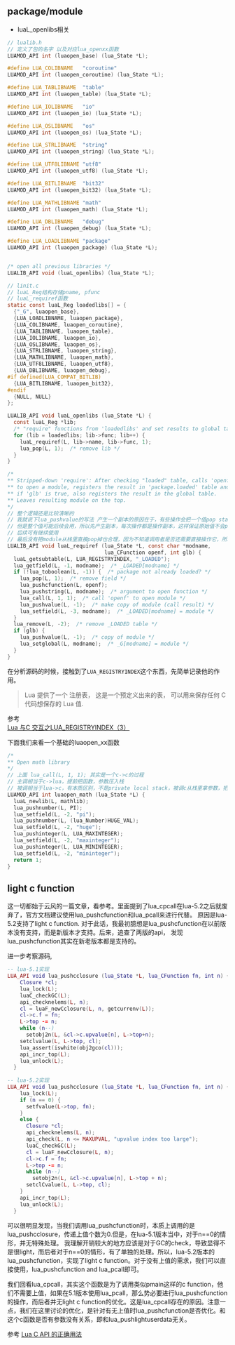 ## package/module

- luaL_openlibs相关

```c
// lualib.h
// 定义了包的名字 以及对应lua_openxx函数
LUAMOD_API int (luaopen_base) (lua_State *L);

#define LUA_COLIBNAME	"coroutine"
LUAMOD_API int (luaopen_coroutine) (lua_State *L);

#define LUA_TABLIBNAME	"table"
LUAMOD_API int (luaopen_table) (lua_State *L);

#define LUA_IOLIBNAME	"io"
LUAMOD_API int (luaopen_io) (lua_State *L);

#define LUA_OSLIBNAME	"os"
LUAMOD_API int (luaopen_os) (lua_State *L);

#define LUA_STRLIBNAME	"string"
LUAMOD_API int (luaopen_string) (lua_State *L);

#define LUA_UTF8LIBNAME	"utf8"
LUAMOD_API int (luaopen_utf8) (lua_State *L);

#define LUA_BITLIBNAME	"bit32"
LUAMOD_API int (luaopen_bit32) (lua_State *L);

#define LUA_MATHLIBNAME	"math"
LUAMOD_API int (luaopen_math) (lua_State *L);

#define LUA_DBLIBNAME	"debug"
LUAMOD_API int (luaopen_debug) (lua_State *L);

#define LUA_LOADLIBNAME	"package"
LUAMOD_API int (luaopen_package) (lua_State *L);


/* open all previous libraries */
LUALIB_API void (luaL_openlibs) (lua_State *L);
```

```c
// linit.c
// luaL_Reg结构存储pname, pfunc
// luaL_requiref函数
static const luaL_Reg loadedlibs[] = {
  {"_G", luaopen_base},
  {LUA_LOADLIBNAME, luaopen_package},
  {LUA_COLIBNAME, luaopen_coroutine},
  {LUA_TABLIBNAME, luaopen_table},
  {LUA_IOLIBNAME, luaopen_io},
  {LUA_OSLIBNAME, luaopen_os},
  {LUA_STRLIBNAME, luaopen_string},
  {LUA_MATHLIBNAME, luaopen_math},
  {LUA_UTF8LIBNAME, luaopen_utf8},
  {LUA_DBLIBNAME, luaopen_debug},
#if defined(LUA_COMPAT_BITLIB)
  {LUA_BITLIBNAME, luaopen_bit32},
#endif
  {NULL, NULL}
};

LUALIB_API void luaL_openlibs (lua_State *L) {
  const luaL_Reg *lib;
  /* "require" functions from 'loadedlibs' and set results to global table */
  for (lib = loadedlibs; lib->func; lib++) {
    luaL_requiref(L, lib->name, lib->func, 1);
    lua_pop(L, 1);  /* remove lib */
  }
}
```


```c
/*
** Stripped-down 'require': After checking "loaded" table, calls 'openf'
** to open a module, registers the result in 'package.loaded' table and,
** if 'glb' is true, also registers the result in the global table.
** Leaves resulting module on the top.
*/
// 整个逻辑还是比较清晰的
// 我就说下lua_pushvalue的写法 产生一个副本的原因在于，有些操作会把一个值pop stack
// 但是整个值可能后续会用，所以先产生副本，每次操作都是操作副本，这样保证原始值不会pop
// 后续可有继续使用
// 最后没有把module从栈里直接pop掉也合理，因为不知道调用者是否还需要直接操作它，所以先留着，调用者不需要再清除即可
LUALIB_API void luaL_requiref (lua_State *L, const char *modname,
                               lua_CFunction openf, int glb) {
  luaL_getsubtable(L, LUA_REGISTRYINDEX, "_LOADED");
  lua_getfield(L, -1, modname);  /* _LOADED[modname] */
  if (!lua_toboolean(L, -1)) {  /* package not already loaded? */
    lua_pop(L, 1);  /* remove field */
    lua_pushcfunction(L, openf);
    lua_pushstring(L, modname);  /* argument to open function */
    lua_call(L, 1, 1);  /* call 'openf' to open module */
    lua_pushvalue(L, -1);  /* make copy of module (call result) */
    lua_setfield(L, -3, modname);  /* _LOADED[modname] = module */
  }
  lua_remove(L, -2);  /* remove _LOADED table */
  if (glb) {
    lua_pushvalue(L, -1);  /* copy of module */
    lua_setglobal(L, modname);  /* _G[modname] = module */
  }
}

```

在分析源码的时候，接触到了```LUA_REGISTRYINDEX```这个东西，先简单记录他的作用。
>Lua 提供了一个 注册表， 这是一个预定义出来的表， 可以用来保存任何 C 代码想保存的 Lua 值.

参考<br>
[Lua 与C 交互之LUA_REGISTRYINDEX（3）](https://www.cnblogs.com/zsb517/p/6418929.html)<br>

下面我们来看一个基础的luaopen_xx函数
```c
/*
** Open math library
*/
// 上面 lua_call(L, 1, 1); 其实是一个c->c的过程
// 主调相当于c->lua，提前把函数，参数压入栈
// 被调相当于lua->c，有本质区别，不是private local stack，被调c从栈里拿参数，把结果放入栈中，返回值代表返回结果个数。
LUAMOD_API int luaopen_math (lua_State *L) {
  luaL_newlib(L, mathlib);
  lua_pushnumber(L, PI);
  lua_setfield(L, -2, "pi");
  lua_pushnumber(L, (lua_Number)HUGE_VAL);
  lua_setfield(L, -2, "huge");
  lua_pushinteger(L, LUA_MAXINTEGER);
  lua_setfield(L, -2, "maxinteger");
  lua_pushinteger(L, LUA_MININTEGER);
  lua_setfield(L, -2, "mininteger");
  return 1;
}

```

## light c function
这一切都始于云风的一篇文章，看参考。里面提到了lua_cpcall在lua-5.2之后就废弃了，官方文档建议使用lua_pushcfunction和lua_pcall来进行代替。
原因是lua-5.2支持了light c function. 对于此话，我最初臆想是lua_pushcfunction在以前版本没有支持，而是新版本才支持。后来，追查了两版的api，
发现lua_pushcfunction其实在新老版本都是支持的。

进一步考察源码,
```lua
-- lua-5.1实现
LUA_API void lua_pushcclosure (lua_State *L, lua_CFunction fn, int n) {
    Closure *cl;
    lua_lock(L);
    luaC_checkGC(L);
    api_checknelems(L, n);
    cl = luaF_newCclosure(L, n, getcurrenv(L));
    cl->c.f = fn;
    L->top -= n;
    while (n--)
      setobj2n(L, &cl->c.upvalue[n], L->top+n);
    setclvalue(L, L->top, cl);
    lua_assert(iswhite(obj2gco(cl)));
    api_incr_top(L);
    lua_unlock(L);
  }
  
-- lua-5.2实现
LUA_API void lua_pushcclosure (lua_State *L, lua_CFunction fn, int n) {
    lua_lock(L);
    if (n == 0) {
      setfvalue(L->top, fn);
    }
    else {
      Closure *cl;
      api_checknelems(L, n);
      api_check(L, n <= MAXUPVAL, "upvalue index too large");
      luaC_checkGC(L);
      cl = luaF_newCclosure(L, n);
      cl->c.f = fn;
      L->top -= n;
      while (n--)
        setobj2n(L, &cl->c.upvalue[n], L->top + n);
      setclCvalue(L, L->top, cl);
    }
    api_incr_top(L);
    lua_unlock(L);
  }
```
可以很明显发现，当我们调用lua_pushcfunction时，本质上调用的是lua_pushcclosure，传递上值个数为0.但是，在lua-5.1版本当中，对于n==0的情形，并无特殊处理。
我理解开销较大的地方应该是对于GC的check，导致显得不是很light，而后者对于n==0的情形，有了单独的处理。所以，lua-5.2版本的lua_pushcfunction，实现了light c function。对于没有上值的需求，我们可以直接使用，lua_pushcfunction and lua_pcall即可。

我们回看lua_cpcall，其实这个函数是为了调用类似pmain这样的c function，他们不需要上值，如果在5.1版本使用lua_pcall，那么势必要进行lua_pushcfunction的操作，而后者并无light c function的优化。这是lua_cpcall存在的原因。注意一点，我们在这里讨论的优化，是针对有无上值时lua_pushcfunction是否优化。和这个c函数是否有参数没有关系，即和lua_pushlightuserdata无关。

参考
[Lua C API 的正确用法](https://blog.codingnow.com/2015/05/lua_c_api.html)<br>